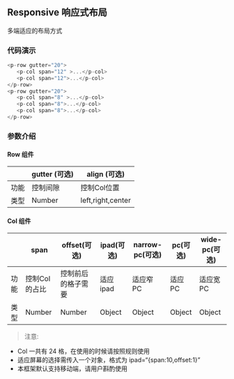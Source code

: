 ## Responsive 响应式布局

多端适应的布局方式

### 代码演示


<responsive-demos></responsive-demos>


```javascript
<p-row gutter="20">
   <p-col span="12" >...</p-col>
   <p-col span="12">...</p-col>
</p-row>
<p-row gutter="20">
   <p-col span="8" >...</p-col>
   <p-col span="8">...</p-col>
   <p-col span="8">...</p-col>
</p-row>
```

### 参数介绍

#### Row 组件
|  |  gutter (可选)  | align (可选)|
|---|  ----  | ----  |
|功能| 控制间隙  | 控制Col位置 |
|类型| Number | left,right,center| 
#### Col 组件
|  |  span | offset(可选) | ipad(可选) | narrow-pc(可选) |pc(可选)| wide-pc(可选) |
|---|  ----  | ----  |----|----|----|-----|
|功能| 控制Col的占比  | 控制前后的格子需要 | 适应ipad |适应窄 PC| 适应 PC |适应宽PC|
|类型| Number | Number | Object |Object| Object| Object|

>注意: 
- Col 一共有 24 格，在使用的时候请按照规则使用
- 适应屏幕的选择需传入一个对象，格式为 ipad=“{span:10,offset:1}”
- 本框架默认支持移动端，请用户斟酌使用
